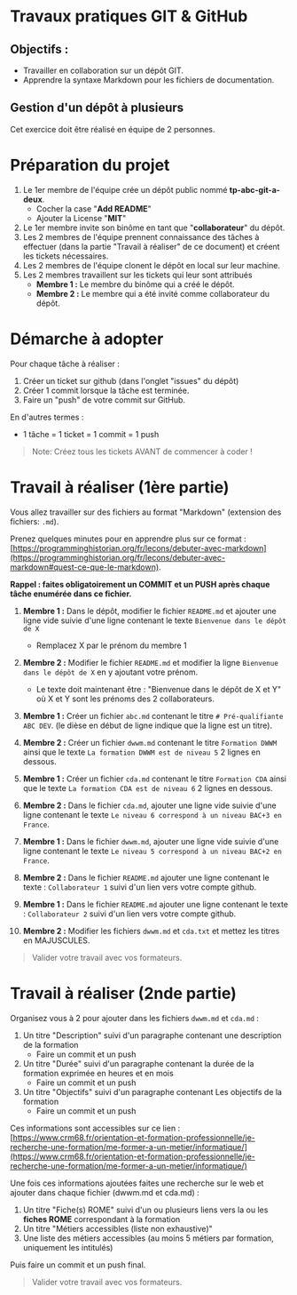 # Travaux pratiques GIT & GitHub

## Objectifs : 

- Travailler en collaboration sur un dépôt GIT.
- Apprendre la syntaxe Markdown pour les fichiers de documentation.

## Gestion d'un dépôt à plusieurs

Cet exercice doit être réalisé en équipe de 2 personnes.

# Préparation du projet

1. Le 1er membre de l'équipe crée un dépôt public nommé **tp-abc-git-a-deux**.
    - Cocher la case "**Add README**"
    - Ajouter la License "**MIT**"
2. Le 1er membre invite son binôme en tant que "**collaborateur**" du dépôt.
3. Les 2 membres de l'équipe prennent connaissance des tâches à effectuer (dans la partie "Travail à réaliser" de ce document) et créent les tickets nécessaires.
4. Les 2 membres de l'équipe clonent le dépôt en local sur leur machine.
5. Les 2 membres travaillent sur les tickets qui leur sont attribués
    - **Membre 1 :** Le membre du binôme qui a créé le dépôt.
    - **Membre 2 :** Le membre qui a été invité comme collaborateur du dépôt.

# Démarche à adopter 

Pour chaque tâche à réaliser : 

1. Créer un ticket sur github (dans l'onglet "issues" du dépôt)
2. Créer 1 commit lorsque la tâche est terminée.
3. Faire un "push" de votre commit sur GitHub.

En d'autres termes :
- 1 tâche = 1 ticket = 1 commit = 1 push

> Note: Créez tous les tickets AVANT de commencer à coder !


# Travail à réaliser (1ère partie)

Vous allez travailler sur des fichiers au format "Markdown" (extension des fichiers: `.md`).

Prenez quelques minutes pour en apprendre plus sur ce format : [https://programminghistorian.org/fr/lecons/debuter-avec-markdown](https://programminghistorian.org/fr/lecons/debuter-avec-markdown#quest-ce-que-le-markdown).

**Rappel : faites obligatoirement un COMMIT et un PUSH après chaque tâche enumérée dans ce fichier.**

1. **Membre 1 :** Dans le dépôt, modifier le fichier `README.md` et ajouter une ligne vide suivie d'une ligne contenant le texte `Bienvenue dans le dépôt de X`
   - Remplacez X par le prénom du membre 1

2. **Membre 2 :** Modifier le fichier `README.md` et modifier la ligne `Bienvenue dans le dépôt de X` en y ajoutant votre prénom.
   - Le texte doit maintenant être : "Bienvenue dans le dépôt de X et Y" où X et Y sont les prénoms des 2 collaborateurs.
     
3. **Membre 1 :** Créer un fichier `abc.md` contenant le titre `# Pré-qualifiante ABC DEV`. (le dièse en début de ligne indique que la ligne est un titre).

4. **Membre 2 :** Créer un fichier `dwwm.md` contenant le titre `Formation DWWM` ainsi que le texte `La formation DWWM est de niveau 5` 2 lignes en dessous.
  
5. **Membre 1 :** Créer un fichier `cda.md` contenant le titre `Formation CDA` ainsi que le texte `La formation CDA est de niveau 6` 2 lignes en dessous.

6. **Membre 2 :** Dans le fichier `cda.md`, ajouter une ligne vide suivie d'une ligne contenant le texte `Le niveau 6 correspond à un niveau BAC+3 en France`.

7. **Membre 1 :** Dans le fichier `dwwm.md`, ajouter une ligne vide suivie d'une ligne contenant le texte `Le niveau 5 correspond à un niveau BAC+2 en France`.

8. **Membre 2 :** Dans le fichier `README.md` ajouter une ligne contenant le texte : `Collaborateur 1` suivi d'un lien vers votre compte github.

9. **Membre 1 :** Dans le fichier `README.md` ajouter une ligne contenant le texte : `Collaborateur 2` suivi d'un lien vers votre compte github.

10. **Membre 2 :** Modifier les fichiers `dwwm.md` et `cda.txt` et mettez les titres en MAJUSCULES.


> Valider votre travail avec vos formateurs.

# Travail à réaliser (2nde partie)

Organisez vous à 2 pour ajouter dans les fichiers `dwwm.md` et `cda.md` : 

1. Un titre "Description" suivi d'un paragraphe contenant une description de la formation
   - Faire un commit et un push 
2. Un titre "Durée" suivi d'un paragraphe contenant la durée de la formation exprimée en heures et en mois
   - Faire un commit et un push 
3. Un titre "Objectifs" suivi d'un paragraphe contenant Les objectifs de la formation
   - Faire un commit et un push

   
Ces informations sont accessibles sur ce lien : [https://www.crm68.fr/orientation-et-formation-professionnelle/je-recherche-une-formation/me-former-a-un-metier/informatique/](https://www.crm68.fr/orientation-et-formation-professionnelle/je-recherche-une-formation/me-former-a-un-metier/informatique/) 

Une fois ces informations ajoutées faites une recherche sur le web et ajouter dans chaque fichier (dwwm.md et cda.md) : 
1. Un titre "Fiche(s) ROME" suivi d'un ou plusieurs liens vers la ou les **fiches ROME** correspondant à la formation 
2. Un titre "Métiers accessibles (liste non exhaustive)"
3. Une liste des métiers accessibles (au moins 5 métiers par formation, uniquement les intitulés)

Puis faire un commit et un push final.

> Valider votre travail avec vos formateurs.

